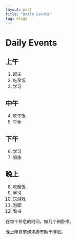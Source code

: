 ```yaml
---
layout: post
title: "Daily Events"
tag: blogs
---
```



# Daily Events

## 上午
1. 起床
2. 吃早饭
3. 学习

## 中午
4. 吃午饭
5. 午休

## 下午
6. 学习
7. 锻炼

## 晚上
8. 吃晚饭
9.  学习
10. 玩游戏
11. 泡脚
12. 看书


在每个休息的时间，做几个俯卧撑。

晚上睡觉前泡泡脚有助于睡眠。

